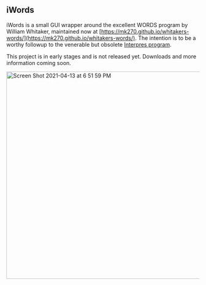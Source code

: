 ## iWords

iWords is a small GUI wrapper around the excellent WORDS program by William Whitaker, maintained now at [https://mk270.github.io/whitakers-words/](https://mk270.github.io/whitakers-words/). The intention is to be a worthy followup to the venerable but obsolete [Interpres program](https://sites.google.com/site/erikandremendoza/).

This project is in early stages and is not released yet. Downloads and more information coming soon.

<a href="https://user-images.githubusercontent.com/2500910/114791452-95bdf500-9d54-11eb-9737-732701851621.png"><img width="540" alt="Screen Shot 2021-04-13 at 6 51 59 PM" src="https://user-images.githubusercontent.com/2500910/114791400-7f179e00-9d54-11eb-89ef-12ad462cff73.png"></a>
